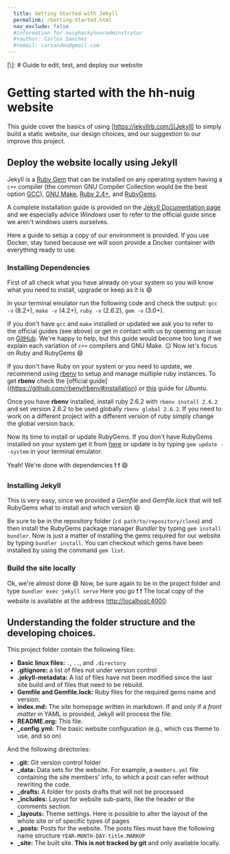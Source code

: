 ```yaml
---
  title: Getting Started with Jekyll
  permalink: /Getting-Started.html
  nav_exclude: false
  #information for nuighackyhouradminstrator
  #+author: Carlos Sanchez
  #+email: carsandeu@gmail.com
---
```


[\\]: # Guide to edit, test, and deploy our website

# Getting started with the hh-nuig website
This guide cover the basics of using [https://jekyllrb.com/](Jekyll) to simply
build a static website, our design choices, and our suggestion to our improve
this project.

## Deploy the website locally using Jekyll
Jekyll is a [Ruby Gem](https://guides.rubygems.org/what-is-a-gem/) that can be
installed on any operating system having a `c++` compiler (the common GNU
Compiler Collection would be the best option
[GCC](https://gcc.gnu.org/install/)), [GNU
Make](https://www.gnu.org/software/make/), [Ruby
2.4+](https://www.ruby-lang.org/en/documentation/installation/), and
[RubyGems](https://rubygems.org/pages/download).

A complete installation guide is provided on the [Jekyll Documentation
page](https://jekyllrb.com/docs/installation/) and we especially advice
_Windows_ user to refer to the official guide since we aren't windows users
ourselves.

Here a guide to setup a copy of our environment is provided. If you use Docker,
stay tuned because we will soon provide a Docker container with everything ready
to use.

### Installing Dependencies
First of all check what you have already on your system so you will know what
you need to install, upgrade or keep as it is :smile:

In your terminal emulator run the following code and check the output: `gcc -v`
(8.2+), `make -v` (4.2+), `ruby -v` (2.6.2), `gem -v` (3.0+).

If you don't have `gcc` and `make` installed or updated we ask you to refer to
the official guides (see above) or get in contact with us by opening an issue on
[GitHub](https://github.com/NUIGhackyhour/NUIGhackyhour.github.io/issues). We're
happy to help, but this guide would become too long if we explain each variation
of `c++` compilers and GNU Make. :wink: Now let's focus on Ruby and RubyGems
:smile:

If you don't have Ruby on your system or you need to update, we recommend using
[rbenv](https://github.com/rbenv/rbenv) to setup and manage multiple ruby
instances. To get **rbenv** check the [official
guide]((https://github.com/rbenv/rbenv#installation) or
[this](https://www.digitalocean.com/community/tutorials/how-to-install-ruby-on-rails-with-rbenv-on-ubuntu-18-0)
guide for _Ubuntu_.

Once you have **rbenv** installed, install ruby 2.6.2 with `rbenv install 2.6.2`
and set version 2.6.2 to be used globally `rbenv global 2.6.2`. If you need to
work on a different project with a different version of ruby simply change the
global version back.

Now its time to install or update RubyGems. If you don't have RubyGems installed
on your system get it from [here](https://rubygems.org/pages/download) or update
is by typing `gem update --system` in your terminal emulator.

Yeah! We're done with dependencies :heavy_exclamation_mark: :heavy_exclamation_mark: :smile:

### Installing Jekyll
This is very easy, since we provided a _Gemfile_ and _Gemfile.lock_ that will
tell RubyGems what to install and which version :smile:

Be sure to be in the repository folder (`cd path/to/repository/clone`) and then
install the RubyGems package manager _Bundler_ by typing `gem install bundler`.
Now is just a matter of installing the gems required for our website by typing
`bundler install`. You can checkout which gems have been installed by using the
command `gem list`.

### Build the site locally
Ok, we're almost done :smile: Now, be sure again to be in the project folder and
type `bundler exec jekyll serve` Here you go :heavy_exclamation_mark:
:heavy_exclamation_mark: The local copy of the website is available at the
address [http://localhost:4000](http://localhost:4000).

## Understanding the folder structure and the developing choices.

This project folder contain the following files:

-   **Basic linux files:** `.`, `..`, and `.directory`
-   **.gitignore:** a list of files not under version control
-   **.jekyll-metadata:** A list of files have not been modified since the last site build and of files that need to be rebuild.
-   **Gemfile and Gemfile.lock:** Ruby files for the required gems name and version.
-   **index.md:** The site homepage written in markdown. If and only if a *front matter* in YAML is provided, Jekyll will process the file.
-   **README.org:** This file.
-   **\_config.yml:** The basic website configuration (e.g., which css theme to use, and so on)

And the following directories:

-   **.git:** Git version control folder
-   **\_data:** Data sets for the website. For example, a `members.yml` file containing the site members' info, to which a post can refer without rewriting the code.
-   **\_drafts:** A folder for posts drafts that will not be processed
-   **\_includes:** Layout for website sub-parts, like the header or the comments section.
-   **\_layouts:** Theme settings. Here is possible to alter the layout of the whole site or of specific types of pages
-   **\_posts:** Posts for the website. The posts files must have the following name structure `YEAR-MONTH-DAY-title.MARKUP`
-   **\_site:** The built site. **This is not tracked by git** and only available locally.
